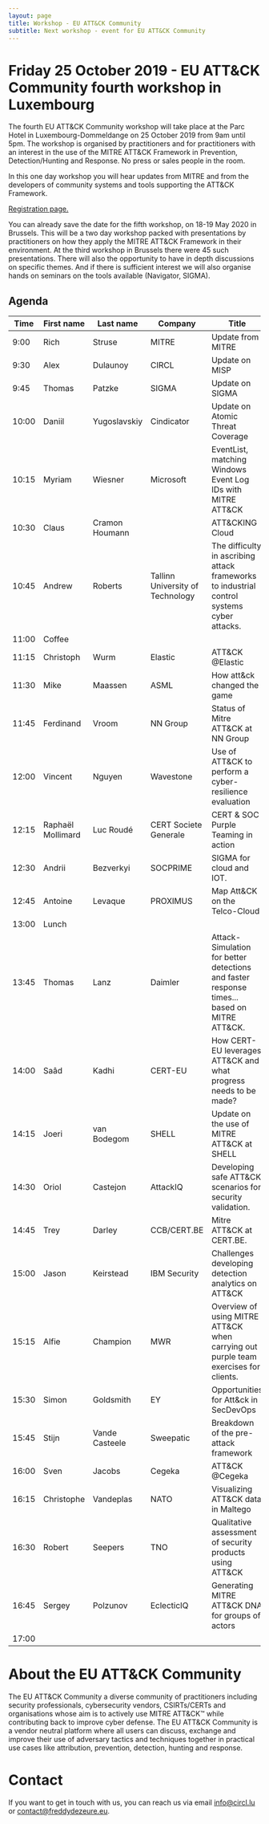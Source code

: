 ```yaml
---
layout: page
title: Workshop - EU ATT&CK Community
subtitle: Next workshop - event for EU ATT&CK Community
---
```

# Friday 25 October 2019 - EU ATT&CK Community fourth workshop in Luxembourg

The fourth EU ATT&CK Community workshop will take place at the Parc Hotel in Luxembourg-Dommeldange on 25 October 2019 from 9am until 5pm. The workshop is organised by practitioners and for practitioners with an interest in the use of the MITRE ATT&CK Framework in Prevention, Detection/Hunting and Response. No press or sales people in the room.

In this one day workshop you will hear updates from MITRE and from the developers of community systems and tools supporting the ATT&CK Framework.

<a href="https://ZEFGTRF-modules.xing-events.com/ZEFGTRF.html"> Registration page.</a>

You can already save the date for the fifth workshop, on 18-19 May 2020 in Brussels. This will be a two day workshop packed with presentations by practitioners on how they apply the MITRE ATT&CK Framework in their environment. At the third workshop in Brussels there were 45 such presentations. There will also the opportunity to have in depth discussions on specific themes. And if there is sufficient interest we will also organise hands on seminars on the tools available (Navigator, SIGMA).

## Agenda

|Time |First name|Last name     |Company                         |Title                                                                                                                                            |
|-----|----------|--------------|--------------------------------|-------------------------------------------------------------------------------------------------------------------------------------------------|
|9:00 |Rich      |Struse        |MITRE                           |Update from MITRE                                                                                                                                |
|9:30 |Alex      |Dulaunoy      |CIRCL                           |Update on MISP                                                                                                                                   |
|9:45 |Thomas    |Patzke        |SIGMA                           |Update on SIGMA                                                                                                                                  |
|10:00|Daniil    |Yugoslavskiy  |Cindicator                      |Update on Atomic Threat Coverage                                                                                                                 |
|10:15|Myriam    |Wiesner       |Microsoft                       |EventList, matching Windows Event Log IDs with MITRE ATT&CK                                                                                      |
|10:30|Claus     |Cramon Houmann|                                |ATT&CKING Cloud                                                                                                                                  |
|10:45|Andrew    |Roberts       |Tallinn University of Technology|The difficulty in ascribing attack frameworks to industrial control systems cyber attacks.                                                       |
|11:00|Coffee    |              |                                |                                                                                                                                                 |
|11:15|Christoph |Wurm          |Elastic                         |ATT&CK @Elastic                                                                                                                                  |
|11:30|Mike      |Maassen       |ASML                            |How att&ck changed the game                                                                                                                      |
|11:45|Ferdinand |Vroom         |NN Group                        |Status of Mitre ATT&CK at NN Group                                                                                                               |
|12:00|Vincent   |Nguyen        |Wavestone                       |Use of ATT&CK to perform a cyber-resilience evaluation                                                                                           |
|12:15|Raphaël Mollimard     |Luc Roudé      |CERT Societe Generale           |CERT & SOC Purple Teaming in action                                                                               |
|12:30|Andrii    |Bezverkyi    |SOCPRIME                        |SIGMA for cloud and IOT.                                                                                                                         |
|12:45|Antoine   |Levaque      |PROXIMUS                        |Map Att&CK on the Telco-Cloud                                                                                                                         |
|13:00|Lunch     |              |                                |                                                                                                                                                 |
|13:45|Thomas    |Lanz          |Daimler                         |Attack-Simulation for better detections and faster response times... based on MITRE ATT&CK.                                                      |
|14:00|Saâd      |Kadhi         |CERT-EU                         |How CERT-EU leverages ATT&CK and what progress needs to be made?                                                                                 |
|14:15|Joeri |van Bodegom       |SHELL                         |Update on the use of MITRE ATT&CK at SHELL                                                              |
|14:30|Oriol     |Castejon      |AttackIQ                        |Developing safe ATT&CK scenarios for security validation.                                                                                              |
|14:45|Trey      |Darley        |CCB/CERT.BE                     |Mitre ATT&CK at CERT.BE.                                                                       |
|15:00|Jason     |Keirstead     |IBM Security                    |Challenges developing detection analytics on ATT&CK                                                                                              |
|15:15|Alfie     |Champion      |MWR                             |Overview of using MITRE ATT&CK when carrying out purple team exercises for clients.                                                              |
|15:30|Simon     |Goldsmith     |EY                              |Opportunities for Att&ck in SecDevOps                                                                                                            |
|15:45|Stijn     |Vande Casteele|Sweepatic                       |Breakdown of the pre-attack framework                                                                                                            |
|16:00|Sven      |Jacobs        |Cegeka                          |ATT&CK @Cegeka         |
|16:15|Christophe      |Vandeplas        |NATO                          |Visualizing ATT&CK data in Maltego        |
|16:30|Robert      |Seepers        |TNO               |Qualitative assessment of security products using ATT&CK       |
|16:45|Sergey     |Polzunov        |EclecticIQ                          |Generating MITRE ATT&CK DNA for groups of actors        |
|17:00|      |        |                          |       |

# About the EU ATT&CK Community

The EU ATT&CK Community a diverse community of practitioners including security professionals, cybersecurity vendors, CSIRTs/CERTs and organisations whose aim is to actively use MITRE ATT&CK™ while contributing back to improve cyber defense. The EU ATT&CK Community is a vendor neutral platform where all users can discuss, exchange and improve their use of adversary tactics and techniques together in practical use cases like attribution, prevention, detection, hunting and response.

# Contact

If you want to get in touch with us, you can reach us via email info@circl.lu or contact@freddydezeure.eu.
